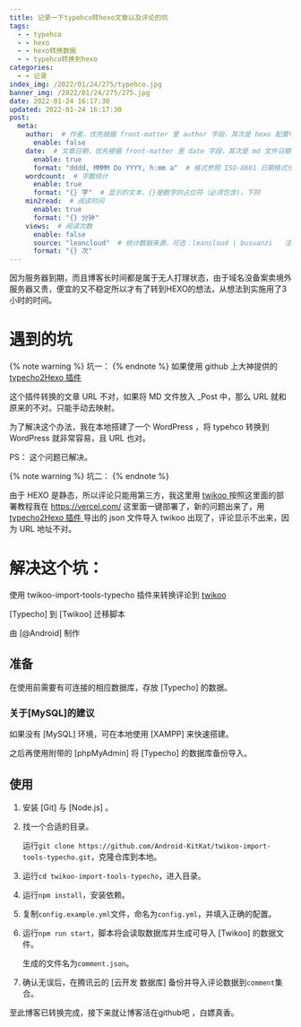```yaml
---
title: 记录一下typehco转hexo文章以及评论的坑
tags: 
  - - typehco
  - - hexo
  - - hexo转换数据
  - - typehco转换到hexo
categories:
  - - 记录
index_img: /2022/01/24/275/typehco.jpg
banner_img: /2022/01/24/275/275.jpg
date: 2022-01-24 16:17:30
updated: 2022-01-24 16:17:30
post:
  meta:
    author:  # 作者，优先根据 front-matter 里 author 字段，其次是 hexo 配置中 author 值
      enable: false
    date:  # 文章日期，优先根据 front-matter 里 date 字段，其次是 md 文件日期
      enable: true
      format: "dddd, MMMM Do YYYY, h:mm a"  # 格式参照 ISO-8601 日期格式化
    wordcount:  # 字数统计
      enable: true
      format: "{} 字"  # 显示的文本，{}是数字的占位符（必须包含)，下同
    min2read:  # 阅读时间
      enable: true
      format: "{} 分钟"
    views:  # 阅读次数
      enable: false
      source: "leancloud"  # 统计数据来源，可选：leancloud | busuanzi   注意不蒜子会间歇抽风
      format: "{} 次"
---
```



  因为服务器到期，而且博客长时间都是属于无人打理状态，由于域名没备案卖境外服务器又贵，便宜的又不稳定所以才有了转到HEXO的想法，从想法到实施用了3小时的时间。



# 遇到的坑


{% note warning %}
坑一： 
{% endnote %}
如果使用 github 上大神提供的  <a href="https://github.com/NewbMiao/typecho2Hexo"> typecho2Hexo 插件 </a>

这个插件转换的文章 URL 不对，如果将 MD 文件放入 _Post 中，那么 URL 就和原来的不对。只能手动去映射。

为了解决这个办法，我在本地搭建了一个 WordPress ，将 typehco 转换到 WordPress 就非常容易，且 URL 也对。

PS： 这个问题已解决。

{% note warning %}
坑二： 
{% endnote %}

由于 HEXO 是静态，所以评论只能用第三方，我这里用 <a href="https://twikoo.js.org/">  twikoo  </a> 按照这里面的部署教程我在  <a href="https://vercel.com/">https://vercel.com/</a> 这里面一键部署了，新的问题出来了，用 <a href="https://github.com/NewbMiao/typecho2Hexo"> typecho2Hexo 插件 </a> 导出的 json 文件导入   <a href="https://twikoo.js.org/"></a>  twikoo 出现了，评论显示不出来，因为 URL 地址不对。


# 解决这个坑：


使用 twikoo-import-tools-typecho 插件来转换评论到  <a href="https://twikoo.js.org/">  twikoo  </a> 

[Typecho] 到 [Twikoo] 迁移脚本

由 [@Android] 制作

## 准备
在使用前需要有可连接的相应数据库，存放 [Typecho] 的数据。

### 关于[MySQL]的建议
如果没有 [MySQL] 环境，可在本地使用 [XAMPP] 来快速搭建。

之后再使用附带的 [phpMyAdmin] 将 [Typecho] 的数据库备份导入。

## 使用
1. 安装 [Git] 与 [Node.js] 。

2. 找一个合适的目录。

   运行`git clone https://github.com/Android-KitKat/twikoo-import-tools-typecho.git`，克隆仓库到本地。

3. 运行`cd twikoo-import-tools-typecho`，进入目录。

4. 运行`npm install`，安装依赖。

5. 复制`config.example.yml`文件，命名为`config.yml`，并填入正确的配置。

6. 运行`npm run start`，脚本将会读取数据库并生成可导入 [Twikoo] 的数据文件。

   生成的文件名为`comment.json`。

7. 确认无误后，在腾讯云的 [云开发 数据库] 备份并导入评论数据到`comment`集合。

至此博客已转换完成，接下来就让博客活在github吧 ，白嫖真香。